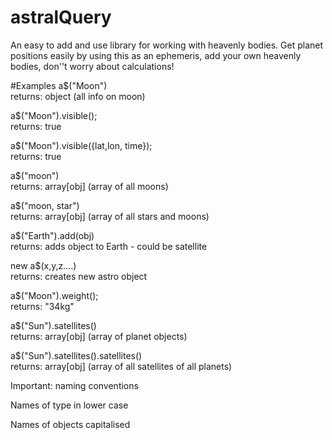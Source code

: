 # astralQuery
An easy to add and use library for working with heavenly bodies. Get planet positions easily by using this as an ephemeris, add your own heavenly bodies, don''t worry about calculations!

#Examples
a$("Moon")                                              
returns: object (all info on moon)

a$("Moon").visible();                                   
returns: true

a$("Moon").visible({lat,lon, time});                    
returns: true

a$("moon")						
returns: array[obj] (array of all moons)

a$("moon, star")					
returns: array[obj] (array of all stars and moons)

a$("Earth").add(obj)					
returns: adds object to Earth - could be satellite

new a$(x,y,z....)					
returns: creates new astro object

a$("Moon").weight();					
returns: "34kg"

a$("Sun").satellites()                                  
returns: array[obj] (array of planet objects)

a$("Sun").satellites().satellites()                    
returns: array[obj] (array of all satellites of all planets)

Important: naming conventions

Names of type in lower case

Names of objects capitalised
